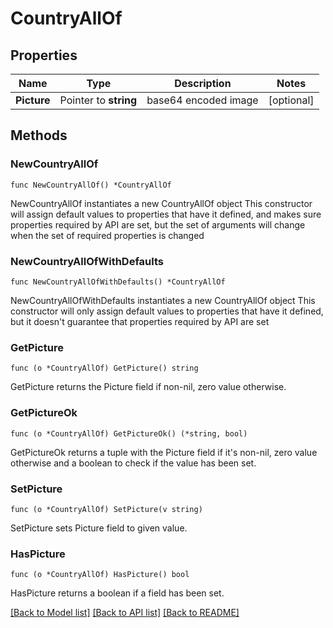 # CountryAllOf

## Properties

Name | Type | Description | Notes
------------ | ------------- | ------------- | -------------
**Picture** | Pointer to **string** | base64 encoded image | [optional] 

## Methods

### NewCountryAllOf

`func NewCountryAllOf() *CountryAllOf`

NewCountryAllOf instantiates a new CountryAllOf object
This constructor will assign default values to properties that have it defined,
and makes sure properties required by API are set, but the set of arguments
will change when the set of required properties is changed

### NewCountryAllOfWithDefaults

`func NewCountryAllOfWithDefaults() *CountryAllOf`

NewCountryAllOfWithDefaults instantiates a new CountryAllOf object
This constructor will only assign default values to properties that have it defined,
but it doesn't guarantee that properties required by API are set

### GetPicture

`func (o *CountryAllOf) GetPicture() string`

GetPicture returns the Picture field if non-nil, zero value otherwise.

### GetPictureOk

`func (o *CountryAllOf) GetPictureOk() (*string, bool)`

GetPictureOk returns a tuple with the Picture field if it's non-nil, zero value otherwise
and a boolean to check if the value has been set.

### SetPicture

`func (o *CountryAllOf) SetPicture(v string)`

SetPicture sets Picture field to given value.

### HasPicture

`func (o *CountryAllOf) HasPicture() bool`

HasPicture returns a boolean if a field has been set.


[[Back to Model list]](../README.md#documentation-for-models) [[Back to API list]](../README.md#documentation-for-api-endpoints) [[Back to README]](../README.md)


